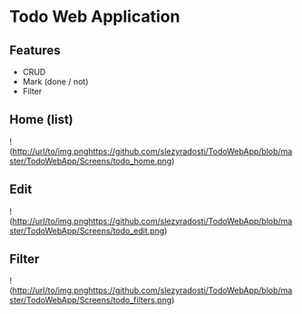 # Todo Web Application

## Features 

- CRUD
- Mark (done / not)
- Filter

## Home (list)

!([http://url/to/img.png](https://github.com/slezyradosti/TodoWebApp/blob/master/TodoWebApp/Screens/todo_home.png)https://github.com/slezyradosti/TodoWebApp/blob/master/TodoWebApp/Screens/todo_home.png)

## Edit

!([http://url/to/img.png](https://github.com/slezyradosti/TodoWebApp/blob/master/TodoWebApp/Screens/todo_edit.png)https://github.com/slezyradosti/TodoWebApp/blob/master/TodoWebApp/Screens/todo_edit.png)

## Filter

!([http://url/to/img.png](https://github.com/slezyradosti/TodoWebApp/blob/master/TodoWebApp/Screens/todo_filters.png)https://github.com/slezyradosti/TodoWebApp/blob/master/TodoWebApp/Screens/todo_filters.png)
